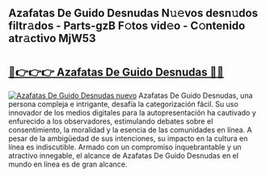 ## Azafatas De Guido Desnudas N𝚞𝚎vos desn𝚞dos filtr𝚊dos - Parts-gzB F𝚘tos vid𝚎o - C𝚘ntenido atr𝚊ctivo MjW53

# <h2><a href="http://mbcklu8.tromn.icu/?c=Azafatas+De+Guido+Desnudas">🔗👉👉👉 Azafatas De Guido Desnudas 🔗🔗</a></h2>

[![Azafatas De Guido Desnudas nuevo](https://i.imgur.com/pEAQMta.gif)](http://mbcklu8.tromn.icu/?c=Azafatas+De+Guido+Desnudas)
Azafatas De Guido Desnudas, una persona compleja e intrigante, desafía la categorización fácil. Su uso innovador de los medios digitales para la autopresentación ha cautivado y enfurecido a los observadores, estimulando debates sobre el consentimiento, la moralidad y la esencia de las comunidades en línea. A pesar de la ambigüedad de sus intenciones, su impacto en la cultura en línea es indiscutible. Armado con un compromiso inquebrantable y un atractivo innegable, el alcance de Azafatas De Guido Desnudas en el mundo en línea es de gran alcance.
